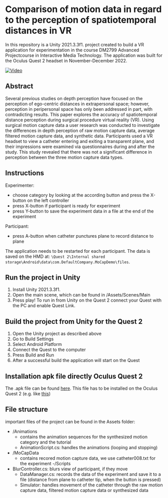 # Comparison of motion data in regard to the perception of spatiotemporal distances in VR
In this repository is a Unity 2021.3.3f1. project created to build a VR application for experimentation in the course DM2799 Advanced Projectcourse in Interactive Media Technology. The application was built for the Oculus Quest 2 headset in November-December 2022. 

[![Video](https://user-images.githubusercontent.com/40071882/207350809-9c5ccbda-de19-49ef-a606-82cd614f951e.png)](https://youtu.be/ix-346xUZFo
)
## Abstract
Several previous studies on depth perception have focused on the perception of ego-centric distances in extrapersonal space; however, perception in peripersonal space has only been addressed in part, with contradicting results. This paper explores the accuracy of spatiotemporal distance perception during surgical procedure virtual reality (VR). Using surgical motion capture data a user research was conducted to investigate the differences in depth perception of raw motion capture data, average filtered motion capture data, and synthetic data. Participants used a VR headset to view a catheter entering and exiting a transparent plane, and their impressions were examined via questionnaires during and after the study. This study revealed that there was not a significant difference in perception between the three motion capture data types.

## Instructions
Experimenter:
- choose category by looking at the according button and press the X-button on the left controller
- press X-button if participant is ready for experiment
- press Y-button to save the experiment data in a file at the end of the experiment

Participant:
- press A-button when catheter punctures plane to record distance to plane

The application needs to be restarted for each participant. 
The data is saved on the HMD at: `\Quest 2\Internal shared storage\Android\data\com.DefaultCompany.MoCapDemo\files`.


## Run the project in Unity
1. Install Unity 2021.3.3f1. 
2. Open the main scene, which can be found in /Assets/Scenes/Main
3. Press play!
To run in from Unity on the Quest 2 connect your Quest with the PC and enable Quest Link.

## Build the project from Unity for the Quest 2
1. Open the Unity project as described above
2. Go to Build Settings
3. Select Android Platform
4. Connect the Quest to the computer
5. Press Build and Run
6. After a successful build the application will start on the Quest

## Installation apk file directly Oculus Quest 2
The .apk file can be found [here](https://github.com/LariWa/MoCap-Visualization/releases/tag/final). This file has to be installed on the Oculus Quest 2 (e.g. like [this](https://headjack.io/knowledge-base/how-to-easily-sideload-a-vr-app-to-oculus-quest-2/))


## File structure
important files of the project can be found in the Assets folder:
- /Animations
  - contains the animation sequences for the synthesized motion category and the tutorial
  - AnimationScript.cs: handles the animations (looping and stopping)
- /MoCapData
  - contains recored motion capture data, we use catheter008.txt for the experiment
-/Scripts
- BlurController.cs: blurs view of participant, if they move
  - DataManager.cs: records the data of the experiment and save it to a file (distance from plane to catheter tip, when the button is pressed)
  - Simulator: handles movement of the catheter through the raw motion capture data, filtered motion capture data or synthesized data
